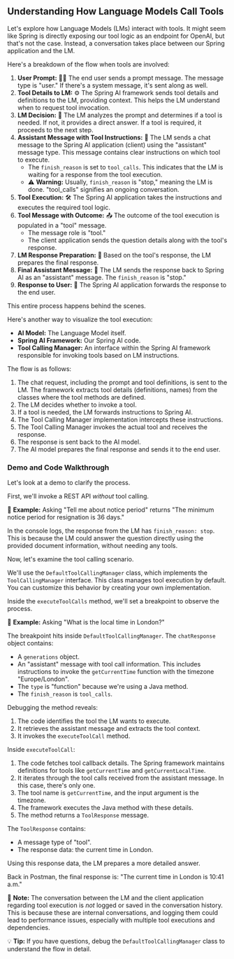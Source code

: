 ## Understanding How Language Models Call Tools

Let's explore how Language Models (LMs) interact with tools. It might seem like Spring is directly exposing our tool logic as an endpoint for OpenAI, but that's not the case. Instead, a conversation takes place between our Spring application and the LM.

Here's a breakdown of the flow when tools are involved:

1.  **User Prompt:** 🧑‍💻 The end user sends a prompt message. The message type is "user." If there's a system message, it's sent along as well.
2.  **Tool Details to LM:** ⚙️ The Spring AI framework sends tool details and definitions to the LM, providing context. This helps the LM understand when to request tool invocation.
3.  **LM Decision:** 🤔 The LM analyzes the prompt and determines if a tool is needed. If not, it provides a direct answer. If a tool is required, it proceeds to the next step.
4.  **Assistant Message with Tool Instructions:** 🤖 The LM sends a chat message to the Spring AI application (client) using the "assistant" message type. This message contains clear instructions on which tool to execute.
    *   The `finish_reason` is set to `tool_calls`. This indicates that the LM is waiting for a response from the tool execution.
    *   ⚠️ **Warning:** Usually, `finish_reason` is "stop," meaning the LM is done. "tool_calls" signifies an ongoing conversation.
5.  **Tool Execution:** 🛠️ The Spring AI application takes the instructions and executes the required tool logic.
6.  **Tool Message with Outcome:** 📤 The outcome of the tool execution is populated in a "tool" message.
    *   The message role is "tool."
    *   The client application sends the question details along with the tool's response.
7.  **LM Response Preparation:** 🧠 Based on the tool's response, the LM prepares the final response.
8.  **Final Assistant Message:** 💬 The LM sends the response back to Spring AI as an "assistant" message. The `finish_reason` is "stop."
9.  **Response to User:** 🚀 The Spring AI application forwards the response to the end user.

This entire process happens behind the scenes.

Here's another way to visualize the tool execution:

*   **AI Model:** The Language Model itself.
*   **Spring AI Framework:** Our Spring AI code.
*   **Tool Calling Manager:** An interface within the Spring AI framework responsible for invoking tools based on LM instructions.

The flow is as follows:

1.  The chat request, including the prompt and tool definitions, is sent to the LM. The framework extracts tool details (definitions, names) from the classes where the tool methods are defined.
2.  The LM decides whether to invoke a tool.
3.  If a tool is needed, the LM forwards instructions to Spring AI.
4.  The Tool Calling Manager implementation intercepts these instructions.
5.  The Tool Calling Manager invokes the actual tool and receives the response.
6.  The response is sent back to the AI model.
7.  The AI model prepares the final response and sends it to the end user.

### Demo and Code Walkthrough

Let's look at a demo to clarify the process.

First, we'll invoke a REST API *without* tool calling.

📌 **Example:** Asking "Tell me about notice period" returns "The minimum notice period for resignation is 36 days."

In the console logs, the response from the LM has `finish_reason: stop`. This is because the LM could answer the question directly using the provided document information, without needing any tools.

Now, let's examine the tool calling scenario.

We'll use the `DefaultToolCallingManager` class, which implements the `ToolCallingManager` interface. This class manages tool execution by default. You can customize this behavior by creating your own implementation.

Inside the `executeToolCalls` method, we'll set a breakpoint to observe the process.

📌 **Example:** Asking "What is the local time in London?"

The breakpoint hits inside `DefaultToolCallingManager`. The `chatResponse` object contains:

*   A `generations` object.
*   An "assistant" message with tool call information. This includes instructions to invoke the `getCurrentTime` function with the timezone "Europe/London".
*   The `type` is "function" because we're using a Java method.
*   The `finish_reason` is `tool_calls`.

Debugging the method reveals:

1.  The code identifies the tool the LM wants to execute.
2.  It retrieves the assistant message and extracts the tool context.
3.  It invokes the `executeToolCall` method.

Inside `executeToolCall`:

1.  The code fetches tool callback details. The Spring framework maintains definitions for tools like `getCurrentTime` and `getCurrentLocalTime`.
2.  It iterates through the tool calls received from the assistant message. In this case, there's only one.
3.  The tool name is `getCurrentTime`, and the input argument is the timezone.
4.  The framework executes the Java method with these details.
5.  The method returns a `ToolResponse` message.

The `ToolResponse` contains:

*   A message type of "tool".
*   The response data: the current time in London.

Using this response data, the LM prepares a more detailed answer.

Back in Postman, the final response is: "The current time in London is 10:41 a.m."

📝 **Note:** The conversation between the LM and the client application regarding tool execution is *not* logged or saved in the conversation history. This is because these are internal conversations, and logging them could lead to performance issues, especially with multiple tool executions and dependencies.

💡 **Tip:** If you have questions, debug the `DefaultToolCallingManager` class to understand the flow in detail.
